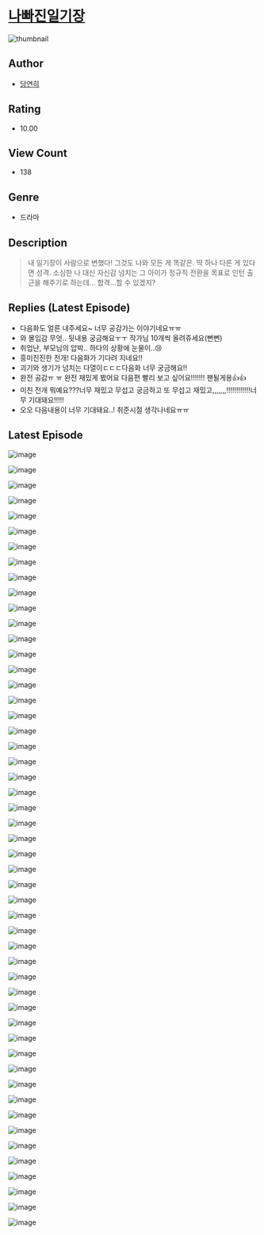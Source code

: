# [나빠진일기장](https://comic.naver.com/challenge/list?titleId=810457)
![thumbnail](https://image-comic.pstatic.net/user_contents_data/challenge_comic/2023/05/23/352348/upload_4122819389801576761_480x623.jpeg)

## Author
- [당연히](https://comic.naver.com/artistTitle?id=352348)

## Rating
- 10.00

## View Count
- 138

## Genre
- 드라마

## Description
> 내 일기장이 사람으로 변했다! 그것도 나와 모든 게 똑같은. 딱 하나 다른 게 있다면 성격. 소심한 나 대신 자신감 넘치는 그 아이가 정규직 전환을 목표로 인턴 출근을 해주기로 하는데... 합격...할 수 있겠지?

## Replies (Latest Episode)
- 다음화도 얼른 내주세요~ 너무 공감가는 이야기네요ㅠㅠ
- 와 몰입감 무엇.. 뒷내용 궁금해요ㅜㅜ 작가님 10개씩 올려쥬세요(뻔뻔)
- 취업난, 부모님의 압박.. 하다의 상황에 눈물이..😢
- 흥미진진한 전개! 다음화가 기다려 지네요!!
- 괴기와 생기가 넘치는 다열이ㄷㄷㄷ다음화 너무 궁금해요!!
- 완전 공감ㅠ ㅠ 완전 재밌게 봤어요 다음편 빨리 보고 싶어요!!!!!!! 팬될게용👍👍
- 미친 전개 뭐예요???너무 재밌고 무섭고 궁금하고 또 무섭고 재밌고,,,,,,,!!!!!!!!!!!!너무 기대돼요!!!!!
- 오오 다음내용이 너무 기대돼요..! 취준시절 생각나네요ㅠㅠ

## Latest Episode
![image](https://image-comic.pstatic.net/user_contents_data/challenge_comic/2023/05/23/352348/upload_3832621798369210725.jpeg)

![image](https://image-comic.pstatic.net/user_contents_data/challenge_comic/2023/05/23/352348/upload_7004844983432929635.jpeg)

![image](https://image-comic.pstatic.net/user_contents_data/challenge_comic/2023/05/23/352348/upload_3762257448815113266.jpeg)

![image](https://image-comic.pstatic.net/user_contents_data/challenge_comic/2023/05/23/352348/upload_4134925915555193399.jpeg)

![image](https://image-comic.pstatic.net/user_contents_data/challenge_comic/2023/05/23/352348/upload_3544954376552591667.jpeg)

![image](https://image-comic.pstatic.net/user_contents_data/challenge_comic/2023/05/23/352348/upload_7018352281933330785.jpeg)

![image](https://image-comic.pstatic.net/user_contents_data/challenge_comic/2023/05/23/352348/upload_3762538922986463792.jpeg)

![image](https://image-comic.pstatic.net/user_contents_data/challenge_comic/2023/05/23/352348/upload_3905520505933934946.jpeg)

![image](https://image-comic.pstatic.net/user_contents_data/challenge_comic/2023/05/23/352348/upload_7017511139200284513.jpeg)

![image](https://image-comic.pstatic.net/user_contents_data/challenge_comic/2023/05/23/352348/upload_3545848245931958834.jpeg)

![image](https://image-comic.pstatic.net/user_contents_data/challenge_comic/2023/05/23/352348/upload_3991652966287499573.jpeg)

![image](https://image-comic.pstatic.net/user_contents_data/challenge_comic/2023/05/23/352348/upload_7017511155608675127.jpeg)

![image](https://image-comic.pstatic.net/user_contents_data/challenge_comic/2023/05/23/352348/upload_7364619481742587446.jpeg)

![image](https://image-comic.pstatic.net/user_contents_data/challenge_comic/2023/05/23/352348/upload_3847541058814753123.jpeg)

![image](https://image-comic.pstatic.net/user_contents_data/challenge_comic/2023/05/23/352348/upload_3545795490781684784.jpeg)

![image](https://image-comic.pstatic.net/user_contents_data/challenge_comic/2023/05/23/352348/upload_7018352479485310561.jpeg)

![image](https://image-comic.pstatic.net/user_contents_data/challenge_comic/2023/05/23/352348/upload_3991654026426278201.jpeg)

![image](https://image-comic.pstatic.net/user_contents_data/challenge_comic/2023/05/23/352348/upload_7148114420343006818.jpeg)

![image](https://image-comic.pstatic.net/user_contents_data/challenge_comic/2023/05/23/352348/upload_7161680229112754738.jpeg)

![image](https://image-comic.pstatic.net/user_contents_data/challenge_comic/2023/05/23/352348/upload_3618472083360659251.jpeg)

![image](https://image-comic.pstatic.net/user_contents_data/challenge_comic/2023/05/23/352348/upload_7364005753196537397.jpeg)

![image](https://image-comic.pstatic.net/user_contents_data/challenge_comic/2023/05/23/352348/upload_7075261913687733346.jpeg)

![image](https://image-comic.pstatic.net/user_contents_data/challenge_comic/2023/05/23/352348/upload_7220505169893734201.jpeg)

![image](https://image-comic.pstatic.net/user_contents_data/challenge_comic/2023/05/23/352348/upload_3486740733453481573.jpeg)

![image](https://image-comic.pstatic.net/user_contents_data/challenge_comic/2023/05/23/352348/upload_3905526210472534370.jpeg)

![image](https://image-comic.pstatic.net/user_contents_data/challenge_comic/2023/05/23/352348/upload_3904727969295578678.jpeg)

![image](https://image-comic.pstatic.net/user_contents_data/challenge_comic/2023/05/23/352348/upload_7219886157782528050.jpeg)

![image](https://image-comic.pstatic.net/user_contents_data/challenge_comic/2023/05/23/352348/upload_3545515123909407027.jpeg)

![image](https://image-comic.pstatic.net/user_contents_data/challenge_comic/2023/05/23/352348/upload_3630242394709309794.jpeg)

![image](https://image-comic.pstatic.net/user_contents_data/challenge_comic/2023/05/23/352348/upload_3474870591271549233.jpeg)

![image](https://image-comic.pstatic.net/user_contents_data/challenge_comic/2023/05/23/352348/upload_7005126265186640227.jpeg)

![image](https://image-comic.pstatic.net/user_contents_data/challenge_comic/2023/05/23/352348/upload_3774690704075403831.jpeg)

![image](https://image-comic.pstatic.net/user_contents_data/challenge_comic/2023/05/23/352348/upload_3761131535184900662.jpeg)

![image](https://image-comic.pstatic.net/user_contents_data/challenge_comic/2023/05/23/352348/upload_7234244692894298724.jpeg)

![image](https://image-comic.pstatic.net/user_contents_data/challenge_comic/2023/05/23/352348/upload_3631647566311011683.jpeg)

![image](https://image-comic.pstatic.net/user_contents_data/challenge_comic/2023/05/23/352348/upload_3546076952152073268.jpeg)

![image](https://image-comic.pstatic.net/user_contents_data/challenge_comic/2023/05/23/352348/upload_7220176640023869236.jpeg)

![image](https://image-comic.pstatic.net/user_contents_data/challenge_comic/2023/05/23/352348/upload_7149517611857948771.jpeg)

![image](https://image-comic.pstatic.net/user_contents_data/challenge_comic/2023/05/23/352348/upload_3761460280574436144.jpeg)

![image](https://image-comic.pstatic.net/user_contents_data/challenge_comic/2023/05/23/352348/upload_7017280262391543607.jpeg)

![image](https://image-comic.pstatic.net/user_contents_data/challenge_comic/2023/05/23/352348/upload_3689071742090228838.jpeg)

![image](https://image-comic.pstatic.net/user_contents_data/challenge_comic/2023/05/23/352348/upload_3833744366240019558.jpeg)

![image](https://image-comic.pstatic.net/user_contents_data/challenge_comic/2023/05/23/352348/upload_4135542723576082742.jpeg)

![image](https://image-comic.pstatic.net/user_contents_data/challenge_comic/2023/05/23/352348/upload_7219377092334937701.jpeg)

![image](https://image-comic.pstatic.net/user_contents_data/challenge_comic/2023/05/23/352348/upload_7306075964438622564.jpeg)

![image](https://image-comic.pstatic.net/user_contents_data/challenge_comic/2023/05/23/352348/upload_4122535707178132837.jpeg)

![image](https://image-comic.pstatic.net/user_contents_data/challenge_comic/2023/05/23/352348/upload_7234295254088114994.jpeg)

![image](https://image-comic.pstatic.net/user_contents_data/challenge_comic/2023/05/23/352348/upload_3834927658969676131.jpeg)

![image](https://image-comic.pstatic.net/user_contents_data/challenge_comic/2023/05/23/352348/upload_7221859991470235961.jpeg)

![image](https://image-comic.pstatic.net/user_contents_data/challenge_comic/2023/05/23/352348/upload_3702856534233265203.jpeg)

![image](https://image-comic.pstatic.net/user_contents_data/challenge_comic/2023/05/23/352348/upload_3906933365440395057.jpeg)
